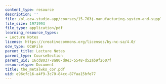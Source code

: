 ```yaml
---
content_type: resource
description: ''
file: /ol-ocw-studio-app/courses/15-763j-manufacturing-system-and-supply-chain-design-spring-2005/e96cfc16a4f93c7084cc87faa15bfe77_the_metalwks_cor.pdf
file_size: 1971993
file_type: application/pdf
learning_resource_types:
- Lecture Notes
license: https://creativecommons.org/licenses/by-nc-sa/4.0/
ocw_type: OCWFile
parent_title: Lecture Notes
parent_type: CourseSection
parent_uid: 16cd8037-8a80-d9e3-5548-d52ab9f2607f
resourcetype: Document
title: the_metalwks_cor.pdf
uid: e96cfc16-a4f9-3c70-84cc-87faa15bfe77
---
```

